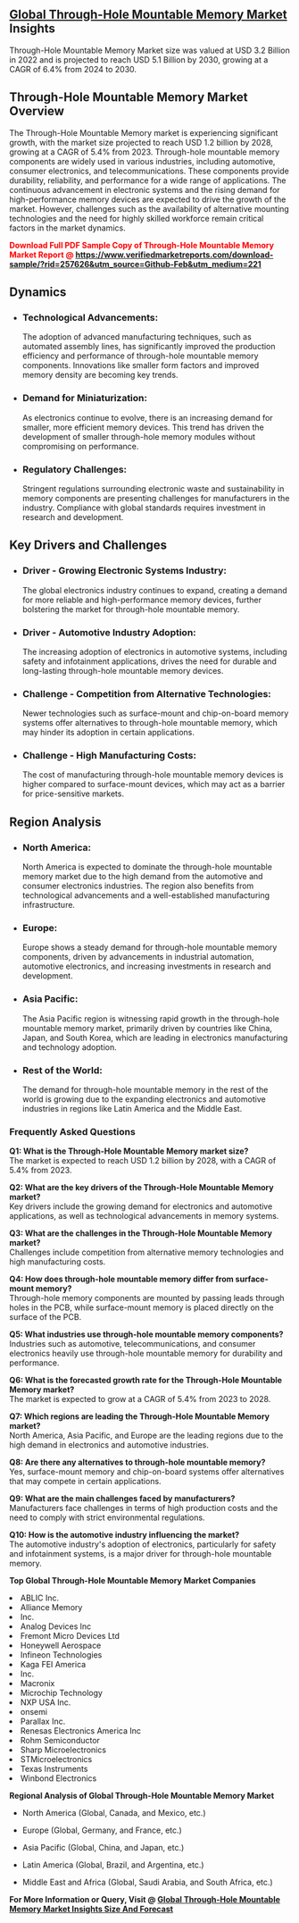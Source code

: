 <h2><a href="https://www.verifiedmarketreports.com/download-sample/?rid=257626&amp;utm_source=Github&amp;utm_medium=221" target="_blank">Global Through-Hole Mountable Memory Market</a> Insights</h2><p>Through-Hole Mountable Memory Market size was valued at USD 3.2 Billion in 2022 and is projected to reach USD 5.1 Billion by 2030, growing at a CAGR of 6.4% from 2024 to 2030.</p><p> <h2>Through-Hole Mountable Memory Market Overview</h2> <p>The Through-Hole Mountable Memory market is experiencing significant growth, with the market size projected to reach USD 1.2 billion by 2028, growing at a CAGR of 5.4% from 2023. Through-hole mountable memory components are widely used in various industries, including automotive, consumer electronics, and telecommunications. These components provide durability, reliability, and performance for a wide range of applications. The continuous advancement in electronic systems and the rising demand for high-performance memory devices are expected to drive the growth of the market. However, challenges such as the availability of alternative mounting technologies and the need for highly skilled workforce remain critical factors in the market dynamics.</p> <p><strong><p><span class=""><span style="color: #ff0000;"><strong>Download Full PDF Sample Copy of Through-Hole Mountable Memory Market Report</strong> @ </span><a href="https://www.verifiedmarketreports.com/download-sample/?rid=257626&amp;utm_source=Github-Feb&amp;utm_medium=221" target="_blank">https://www.verifiedmarketreports.com/download-sample/?rid=257626&amp;utm_source=Github-Feb&amp;utm_medium=221</a></span></p></strong></p> <h2>Dynamics</h2> <ul> <li><h3>Technological Advancements:</h3> The adoption of advanced manufacturing techniques, such as automated assembly lines, has significantly improved the production efficiency and performance of through-hole mountable memory components. Innovations like smaller form factors and improved memory density are becoming key trends.</li> <li><h3>Demand for Miniaturization:</h3> As electronics continue to evolve, there is an increasing demand for smaller, more efficient memory devices. This trend has driven the development of smaller through-hole memory modules without compromising on performance.</li> <li><h3>Regulatory Challenges:</h3> Stringent regulations surrounding electronic waste and sustainability in memory components are presenting challenges for manufacturers in the industry. Compliance with global standards requires investment in research and development.</li> </ul> <h2>Key Drivers and Challenges</h2> <ul> <li><h3>Driver - Growing Electronic Systems Industry:</h3> The global electronics industry continues to expand, creating a demand for more reliable and high-performance memory devices, further bolstering the market for through-hole mountable memory.</li> <li><h3>Driver - Automotive Industry Adoption:</h3> The increasing adoption of electronics in automotive systems, including safety and infotainment applications, drives the need for durable and long-lasting through-hole mountable memory devices.</li> <li><h3>Challenge - Competition from Alternative Technologies:</h3> Newer technologies such as surface-mount and chip-on-board memory systems offer alternatives to through-hole mountable memory, which may hinder its adoption in certain applications.</li> <li><h3>Challenge - High Manufacturing Costs:</h3> The cost of manufacturing through-hole mountable memory devices is higher compared to surface-mount devices, which may act as a barrier for price-sensitive markets.</li> </ul> <h2>Region Analysis</h2> <ul> <li><h3>North America:</h3> North America is expected to dominate the through-hole mountable memory market due to the high demand from the automotive and consumer electronics industries. The region also benefits from technological advancements and a well-established manufacturing infrastructure.</li> <li><h3>Europe:</h3> Europe shows a steady demand for through-hole mountable memory components, driven by advancements in industrial automation, automotive electronics, and increasing investments in research and development.</li> <li><h3>Asia Pacific:</h3> The Asia Pacific region is witnessing rapid growth in the through-hole mountable memory market, primarily driven by countries like China, Japan, and South Korea, which are leading in electronics manufacturing and technology adoption.</li> <li><h3>Rest of the World:</h3> The demand for through-hole mountable memory in the rest of the world is growing due to the expanding electronics and automotive industries in regions like Latin America and the Middle East.</li> </ul> <h3>Frequently Asked Questions</h3> <p><strong>Q1: What is the Through-Hole Mountable Memory market size?</strong><br> The market is expected to reach USD 1.2 billion by 2028, with a CAGR of 5.4% from 2023.</p> <p><strong>Q2: What are the key drivers of the Through-Hole Mountable Memory market?</strong><br> Key drivers include the growing demand for electronics and automotive applications, as well as technological advancements in memory systems.</p> <p><strong>Q3: What are the challenges in the Through-Hole Mountable Memory market?</strong><br> Challenges include competition from alternative memory technologies and high manufacturing costs.</p> <p><strong>Q4: How does through-hole mountable memory differ from surface-mount memory?</strong><br> Through-hole memory components are mounted by passing leads through holes in the PCB, while surface-mount memory is placed directly on the surface of the PCB.</p> <p><strong>Q5: What industries use through-hole mountable memory components?</strong><br> Industries such as automotive, telecommunications, and consumer electronics heavily use through-hole mountable memory for durability and performance.</p> <p><strong>Q6: What is the forecasted growth rate for the Through-Hole Mountable Memory market?</strong><br> The market is expected to grow at a CAGR of 5.4% from 2023 to 2028.</p> <p><strong>Q7: Which regions are leading the Through-Hole Mountable Memory market?</strong><br> North America, Asia Pacific, and Europe are the leading regions due to the high demand in electronics and automotive industries.</p> <p><strong>Q8: Are there any alternatives to through-hole mountable memory?</strong><br> Yes, surface-mount memory and chip-on-board systems offer alternatives that may compete in certain applications.</p> <p><strong>Q9: What are the main challenges faced by manufacturers?</strong><br> Manufacturers face challenges in terms of high production costs and the need to comply with strict environmental regulations.</p> <p><strong>Q10: How is the automotive industry influencing the market?</strong><br> The automotive industry's adoption of electronics, particularly for safety and infotainment systems, is a major driver for through-hole mountable memory.</p> </p><p><strong>Top Global Through-Hole Mountable Memory Market Companies</strong></p><div data-test-id=""><p><li>ABLIC Inc.</li><li> Alliance Memory</li><li> Inc.</li><li> Analog Devices lnc</li><li> Fremont Micro Devices Ltd</li><li> Honeywell Aerospace</li><li> Infineon Technologies</li><li> Kaga FEI America</li><li> Inc.</li><li> Macronix</li><li> Microchip Technology</li><li> NXP USA Inc.</li><li> onsemi</li><li> Parallax Inc.</li><li> Renesas Electronics America Inc</li><li> Rohm Semiconductor</li><li> Sharp Microelectronics</li><li> STMicroelectronics</li><li> Texas Instruments</li><li> Winbond Electronics</li></p><div><strong>Regional Analysis of&nbsp;Global Through-Hole Mountable Memory Market</strong></div><ul><li dir="ltr"><p dir="ltr">North America&nbsp;(Global, Canada, and Mexico, etc.)</p></li><li dir="ltr"><p dir="ltr">Europe (Global, Germany, and France, etc.)</p></li><li dir="ltr"><p dir="ltr">Asia Pacific&nbsp;(Global, China, and Japan, etc.)</p></li><li dir="ltr"><p dir="ltr">Latin America&nbsp;(Global, Brazil, and Argentina, etc.)</p></li><li dir="ltr">Middle East and Africa&nbsp;(Global, Saudi Arabia, and South Africa, etc.)</li></ul><p><strong>For More Information or Query, Visit @&nbsp;</strong><strong><a href="https://www.verifiedmarketreports.com/product/through-hole-mountable-memory-market/?utm_source=Github&amp;utm_medium=221" target="_blank">Global Through-Hole Mountable Memory Market Insights Size And Forecast</a></strong></p></div>
